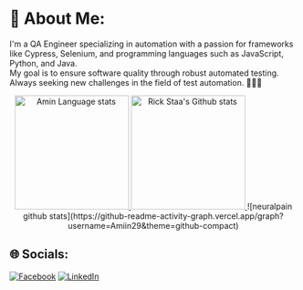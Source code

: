 # 💫 About Me:
I'm a QA Engineer specializing in automation with a passion for frameworks like Cypress, Selenium, and programming languages such as JavaScript, Python, and Java.<br>
My goal is to ensure software quality through robust automated testing. Always seeking new challenges in the field of test automation. 🚀🚀🚀
<div align="center">
  <a href="https://github.com/anuraghazra/github-readme-stats#gh-light-mode-only">
    <img height=200 src="https://github-readme-stats-git-masterrstaa-rickstaa.vercel.app/api/top-langs/?username=Amiin29&layout=compact&langs_count=10&hide_border=true&role=owner,collaborator&theme=default#gh-light-mode-only" alt="Amin Language stats" />
  </a> <a href="https://github.com/anuraghazra/github-readme-stats#gh-light-mode-only">
    <img height=200 src="https://github-readme-stats-git-masterrstaa-rickstaa.vercel.app/api?username=Amiin29&show_icons=true&count_private=true&line_height=28&hide_border=true&card_width=450&include_all_commits=true&role=owner,collaborator&exclude_repo=github-readme-stats&theme=default#gh-light-mode-only" alt="Rick Staa's Github stats" />
  </a>
![neuralpain github stats](https://github-readme-activity-graph.vercel.app/graph?username=Amiin29&theme=github-compact)

</div>

## 🌐 Socials:
[![Facebook](https://img.shields.io/badge/Facebook-%231877F2.svg?logo=Facebook&logoColor=white)](https://www.facebook.com/profile.php?id=100004177723902) [![LinkedIn](https://img.shields.io/badge/LinkedIn-%230077B5.svg?logo=linkedin&logoColor=white)](https://www.linkedin.com/in/amin-miladi/)

